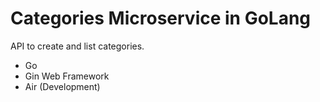 # Categories Microservice in GoLang

API to create and list categories.

- Go
- Gin Web Framework
- Air (Development)
